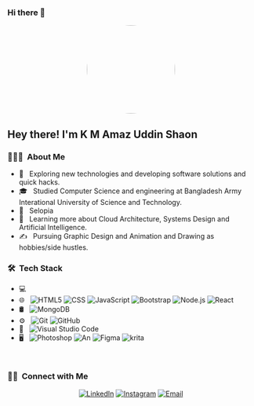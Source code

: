### Hi there 👋
<div align="center">
<img weigth="150px" height="180px" style="border-radius: 50%"  src="https://avatars.githubusercontent.com/u/73777861?v=4">
</div>
<h2> Hey there! I'm K M Amaz Uddin Shaon</h2>

<h3> 👨🏻‍💻 &nbsp;About Me </h3>

- 🤔 &nbsp; Exploring new technologies and developing software solutions and quick hacks.
- 🎓 &nbsp; Studied Computer Science and engineering at Bangladesh Army Interational University of Science and Technology.
- 💼 &nbsp; Selopia
- 🌱 &nbsp; Learning more about Cloud Architecture, Systems Design and Artificial Intelligence.
- ✍️ &nbsp; Pursuing Graphic Design and Animation and Drawing as hobbies/side hustles.

<h3> 🛠 &nbsp;Tech Stack</h3>

- 💻 &nbsp;
- 🌐 &nbsp;
  ![HTML5](https://img.shields.io/badge/-HTML5-333333?style=flat&logo=HTML5)
  ![CSS](https://img.shields.io/badge/-CSS-333333?style=flat&logo=CSS3&logoColor=1572B6)
  ![JavaScript](https://img.shields.io/badge/-JavaScript-333333?style=flat&logo=javascript)
  ![Bootstrap](https://img.shields.io/badge/-Bootstrap-333333?style=flat&logo=bootstrap&logoColor=563D7C)
  ![Node.js](https://img.shields.io/badge/-Node.js-333333?style=flat&logo=node.js)
  ![React](https://img.shields.io/badge/-React-333333?style=flat&logo=react)
- 🛢 &nbsp;
  ![MongoDB](https://img.shields.io/badge/-MongoDB-333333?style=flat&logo=mongodb)
- ⚙️ &nbsp;
  ![Git](https://img.shields.io/badge/-Git-333333?style=flat&logo=git)
  ![GitHub](https://img.shields.io/badge/-GitHub-333333?style=flat&logo=github)
- 🔧 &nbsp;
  ![Visual Studio Code](https://img.shields.io/badge/-Visual%20Studio%20Code-333333?style=flat&logo=visual-studio-code&logoColor=007ACC)
- 🖥 &nbsp;
  ![Photoshop](https://img.shields.io/badge/-Photoshop-333333?style=flat&logo=adobe-photoshop)
  ![An](https://img.shields.io/badge/-Animate-333333?style=flat&logo=adobe-animate)
  ![Figma](https://img.shields.io/badge/Figma-F24E1E?style=for-the-badge&logo=figma&logoColor=white)
  ![krita](https://img.shields.io/badge/Krita-203759?style=for-the-badge&logo=krita&logoColor=EEF37B)

<br/>

<h3> 🤝🏻 &nbsp;Connect with Me </h3>

<p align="center">
<a href="https://www.linkedin.com/in/k-m-amaz-uddin-shaon-a180a822b/"><img alt="LinkedIn" src="https://img.shields.io/badge/LinkedIn-K%20M%20Amaz%20Uddin%20Shaon-blue?style=flat-square&logo=linkedin"></a>
<a href=https://www.instagram.com/k_m_amaz"><img alt="Instagram" src="https://img.shields.io/badge/Instagram-k_m_amaz_-blue?style=flat-square&logo=instagram"></a>
<a href="mailto:amazkhondokar@gmail.com"><img alt="Email" src="https://img.shields.io/badge/Email-amazkhondokar@gmail.com-blue?style=flat-square&logo=gmail"></a>
</p>
